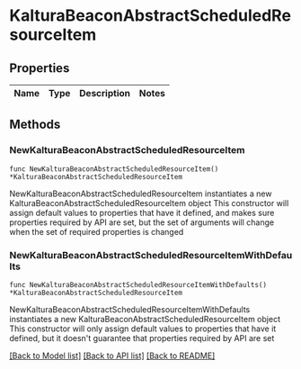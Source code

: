 # KalturaBeaconAbstractScheduledResourceItem

## Properties

Name | Type | Description | Notes
------------ | ------------- | ------------- | -------------

## Methods

### NewKalturaBeaconAbstractScheduledResourceItem

`func NewKalturaBeaconAbstractScheduledResourceItem() *KalturaBeaconAbstractScheduledResourceItem`

NewKalturaBeaconAbstractScheduledResourceItem instantiates a new KalturaBeaconAbstractScheduledResourceItem object
This constructor will assign default values to properties that have it defined,
and makes sure properties required by API are set, but the set of arguments
will change when the set of required properties is changed

### NewKalturaBeaconAbstractScheduledResourceItemWithDefaults

`func NewKalturaBeaconAbstractScheduledResourceItemWithDefaults() *KalturaBeaconAbstractScheduledResourceItem`

NewKalturaBeaconAbstractScheduledResourceItemWithDefaults instantiates a new KalturaBeaconAbstractScheduledResourceItem object
This constructor will only assign default values to properties that have it defined,
but it doesn't guarantee that properties required by API are set


[[Back to Model list]](../README.md#documentation-for-models) [[Back to API list]](../README.md#documentation-for-api-endpoints) [[Back to README]](../README.md)


